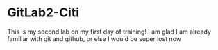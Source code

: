 # GitLab2-Citi
This is my second lab on my first day of training!
I am glad I am already familiar with git and github, or else I would be super lost now
